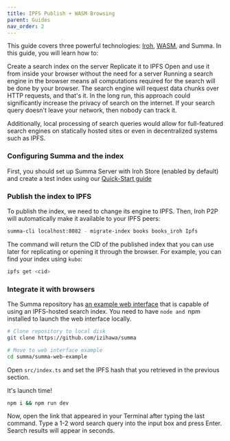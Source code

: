 ```yaml
---
title: IPFS Publish + WASM Browsing
parent: Guides
nav_order: 2
---
```

This guide covers three powerful technologies: [Iroh](https://github.com/n0-computer/iroh), [WASM](https://webassembly.org/getting-started/developers-guide/), and Summa. In this guide, you will learn how to:

Create a search index on the server
Replicate it to IPFS
Open and use it from inside your browser without the need for a server
Running a search engine in the browser means all computations required for the search will be done by your browser. The search engine will request data chunks over HTTP requests, and that's it. In the long run, this approach could significantly increase the privacy of search on the internet. If your search query doesn't leave your network, then nobody can track it.

Additionally, local processing of search queries would allow for full-featured search engines on statically hosted sites or even in decentralized systems such as IPFS.

### Configuring Summa and the index
First, you should set up Summa Server with Iroh Store (enabled by default) and create a test index using our [Quick-Start guide](/summa/guides/quick-start) 

### Publish the index to IPFS <a name="ipfs"></a>
To publish the index, we need to change its engine to IPFS. Then, Iroh P2P will automatically make it available to your IPFS peers:

```bash 
summa-cli localhost:8082 - migrate-index books books_iroh Ipfs
```
The command will return the CID of the published index that you can use later for replicating or opening it through the browser.
For example, you can find your index using `kubo`:

```bash
ipfs get <cid>
```

### Integrate it with browsers <a name="web"></a>
The Summa repository has [an example web interface](https://github.com/izihawa/summa/tree/master/summa-web-example) that is capable of using an IPFS-hosted search index.
You need to have `node and `npm installed to launch the web interface locally.
```bash
# Clone repository to local disk
git clone https://github.com/izihawa/summa

# Move to web interface example
cd summa/summa-web-example
```

Open `src/index.ts` and set the IPFS hash that you retrieved in the previous section.

It's launch time!

```bash
npm i && npm run dev
```

Now, open the link that appeared in your Terminal after typing the last command.
Type a 1-2 word search query into the input box and press Enter. Search results will appear in seconds.